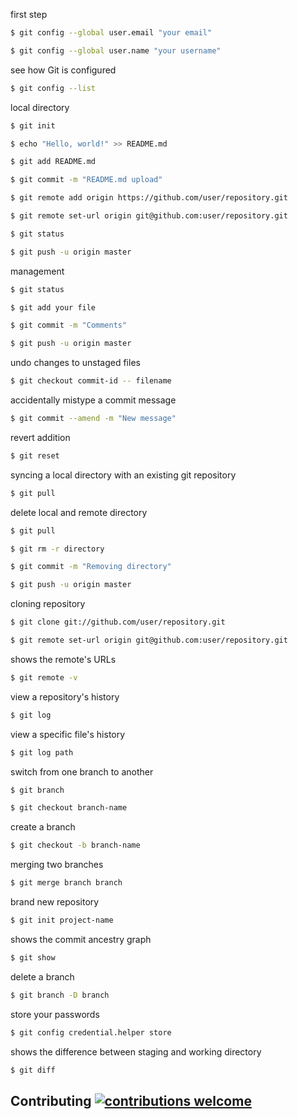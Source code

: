 first step

```sh
$ git config --global user.email "your email"

$ git config --global user.name "your username"
```

see how Git is configured

```sh
$ git config --list
```

local directory

```sh
$ git init 

$ echo "Hello, world!" >> README.md 

$ git add README.md

$ git commit -m "README.md upload"

$ git remote add origin https://github.com/user/repository.git

$ git remote set-url origin git@github.com:user/repository.git

$ git status

$ git push -u origin master 
```

management

```sh
$ git status

$ git add your file

$ git commit -m "Comments"

$ git push -u origin master
```

undo changes to unstaged files

```sh
$ git checkout commit-id -- filename
```

accidentally mistype a commit message

```sh
$ git commit --amend -m "New message"
```

revert addition

```sh
$ git reset
```

syncing a local directory with an existing git repository

```sh
$ git pull
```

delete local and remote directory

```sh
$ git pull

$ git rm -r directory

$ git commit -m "Removing directory"

$ git push -u origin master
```

cloning repository

```sh
$ git clone git://github.com/user/repository.git

$ git remote set-url origin git@github.com:user/repository.git
```

shows the remote's URLs

```sh
$ git remote -v
```

view a repository's history

```sh
$ git log
```

view a specific file's history

```sh
$ git log path
```

switch from one branch to another

```sh
$ git branch

$ git checkout branch-name
```

create a branch

```sh
$ git checkout -b branch-name
```

merging two branches

```sh
$ git merge branch branch
```

brand new repository

```sh
$ git init project-name
```

shows the commit ancestry graph

```sh
$ git show
```

delete a branch

```sh
$ git branch -D branch
```

store your passwords

```sh
$ git config credential.helper store
```

shows the difference between staging and working directory

```sh
$ git diff
```

## Contributing [![contributions welcome](https://img.shields.io/badge/contributions-welcome-brightgreen.svg?style=flat)](https://github.com/tiag0cabral/GitHub/issues)